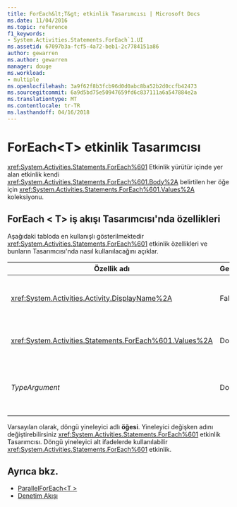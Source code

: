 ```yaml
---
title: ForEach&lt;T&gt; etkinlik Tasarımcısı | Microsoft Docs
ms.date: 11/04/2016
ms.topic: reference
f1_keywords:
- System.Activities.Statements.ForEach`1.UI
ms.assetid: 67097b3a-fcf5-4a72-beb1-2c7784151a86
author: gewarren
ms.author: gewarren
manager: douge
ms.workload:
- multiple
ms.openlocfilehash: 3a9f62f8b3fcb96d0d0abc8ba52b2d0ccfb42473
ms.sourcegitcommit: 6a9d5bd75e50947659fd6c837111a6a547884e2a
ms.translationtype: MT
ms.contentlocale: tr-TR
ms.lasthandoff: 04/16/2018
---
```

# <a name="foreachlttgt-activity-designer"></a>ForEach&lt;T&gt; etkinlik Tasarımcısı
<xref:System.Activities.Statements.ForEach%601> Etkinlik yürütür içinde yer alan etkinlik kendi <xref:System.Activities.Statements.ForEach%601.Body%2A> belirtilen her öğe için <xref:System.Activities.Statements.ForEach%601.Values%2A> koleksiyonu.

## <a name="foreacht-properties-in-the-workflow-designer"></a>ForEach < T\> iş akışı Tasarımcısı'nda özellikleri
 Aşağıdaki tabloda en kullanışlı gösterilmektedir <xref:System.Activities.Statements.ForEach%601> etkinlik özellikleri ve bunların Tasarımcısı'nda nasıl kullanılacağını açıklar.

|Özellik adı|Gerekli|Kullanım|
|-------------------|--------------|-----------|
|<xref:System.Activities.Activity.DisplayName%2A>|False|Kolay adı <xref:System.Activities.Statements.ForEach%601> etkinlik. ForEach varsayılandır < Int32\>. Ancak <xref:System.Activities.Activity.DisplayName%2A> değeri kesinlikle gerekli değildir, kullanmak için en iyi bir uygulamadır.|
|<xref:System.Activities.Statements.ForEach%601.Values%2A>|Doğru|Üzerinden yineleme öğeleri koleksiyonu. Ayarlamak için <xref:System.Activities.Statements.ForEach%601.Values%2A>, bir [!INCLUDE[vbprvb](../code-quality/includes/vbprvb_md.md)] ifadesinde **değerleri** kutusuna **ForEach < T\>**  etkinlik Tasarımcısı veya özellik kılavuzunda.|
|*TypeArgument*|Doğru|Öğe türü <xref:System.Activities.Statements.ForEach%601.Values%2A> genel parametresi tarafından belirtilen koleksiyon *T*. Varsayılan olarak, *TypeArgument* ayarlanır **Int32**. Türünü değiştirmek için değerini değiştirme *TypeArgument* özellik kılavuzunda birleşik giriş kutusu.|

 Varsayılan olarak, döngü yineleyici adlı **öğesi**. Yineleyici değişken adını değiştirebilirsiniz <xref:System.Activities.Statements.ForEach%601> etkinlik Tasarımcısı. Döngü yineleyici alt ifadelerde kullanılabilir <xref:System.Activities.Statements.ForEach%601> etkinlik.

## <a name="see-also"></a>Ayrıca bkz.

- [ParallelForEach\<T >](../workflow-designer/parallelforeach-t-activity-designer.md)
- [Denetim Akışı](../workflow-designer/control-flow-activity-designers.md)